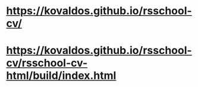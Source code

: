 # https://kovaldos.github.io/rsschool-cv/
# https://kovaldos.github.io/rsschool-cv/rsschool-cv-html/build/index.html
